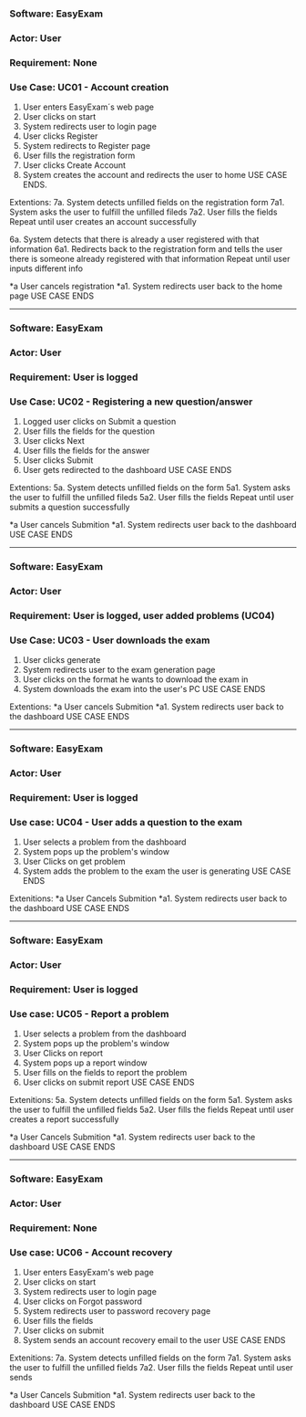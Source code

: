### Software: EasyExam
### Actor: User
### Requirement: None
### Use Case: UC01 - Account creation

1. User enters EasyExam´s web page
2. User clicks on start
3. System redirects user to login page
4. User clicks Register
5. System redirects to Register page
6. User fills the registration form
7. User clicks Create Account
8. System creates the account and redirects the user to home
USE CASE ENDS.

Extentions:
7a. System detects unfilled fields on the registration form
7a1.  System asks the user to fulfill the unfilled fileds
7a2. User fills the fields
Repeat until user creates an account successfully 

6a. System detects that there is already a user registered with that information
6a1. Redirects back to the registration form and tells the user there is someone already registered with that information
Repeat until user inputs different info

*a User cancels registration
*a1. System redirects user back to the home page
USE CASE ENDS

-----------------------------------------------------------------------------------

### Software: EasyExam
### Actor: User
### Requirement: User is logged
### Use Case: UC02 - Registering a new question/answer

1. Logged user clicks on Submit a question
2. User fills the fields for the question
3. User clicks Next
4. User fills the fields for the answer
5. User clicks Submit
6. User gets redirected to the dashboard
USE CASE ENDS

Extentions: 
5a. System detects unfilled fields on the form
5a1.  System asks the user to fulfill the unfilled fileds
5a2. User fills the fields
Repeat until user submits a question successfully

*a User cancels Submition
*a1. System redirects user back to the dashboard
USE CASE ENDS

-----------------------------------------------------------------------------------

### Software: EasyExam
### Actor: User
### Requirement: User is logged, user added problems (UC04)
### Use Case: UC03 - User downloads the exam

1. User clicks generate
2. System redirects user to the exam generation page
3. User clicks on the format he wants to download the exam in 
4. System downloads the exam into the user's PC
USE CASE ENDS

Extentions: 
*a User cancels Submition
*a1. System redirects user back to the dashboard
USE CASE ENDS

-----------------------------------------------------------------------------------

### Software: EasyExam
### Actor: User
### Requirement: User is logged
### Use case: UC04 - User adds a question to the exam

1. User selects a problem from the dashboard
2. System pops up the problem's window
3. User Clicks on get problem 
4. System adds the problem to the exam the user is generating
USE CASE ENDS

Extenitions:
*a User Cancels Submition
*a1. System redirects user back to the dashboard
USE CASE ENDS

-----------------------------------------------------------------------------------

### Software: EasyExam
### Actor: User
### Requirement: User is logged
### Use case: UC05 - Report a problem

1. User selects a problem from the dashboard
2. System pops up the problem's window
3. User Clicks on report
4. System pops up a report window
5. User fills on the fields to report the problem
6. User clicks on submit report
USE CASE ENDS

Extenitions:
5a. System detects unfilled fields on the form
5a1.  System asks the user to fulfill the unfilled fields
5a2. User fills the fields
Repeat until user creates a report successfully

*a User Cancels Submition
*a1. System redirects user back to the dashboard
USE CASE ENDS

-----------------------------------------------------------------------------------

### Software: EasyExam
### Actor: User
### Requirement: None
### Use case: UC06 - Account recovery

1. User enters EasyExam's web page
2. User clicks on start
3. System redirects user to login page
4. User clicks on Forgot password
5. System redirects user to password recovery page
6. User fills the fields 
7. User clicks on submit
8. System sends an account recovery email to the user
USE CASE ENDS

Extenitions:
7a. System detects unfilled fields on the form
7a1.  System asks the user to fulfill the unfilled fields
7a2. User fills the fields
Repeat until user sends  

*a User Cancels Submition
*a1. System redirects user back to the dashboard
USE CASE ENDS
